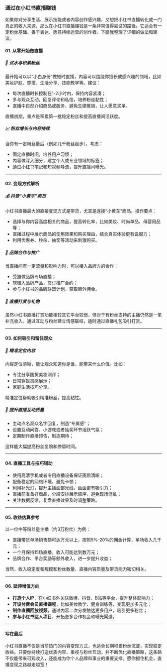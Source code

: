 ### 通过在小红书直播赚钱

如果你对分享生活、展示技能或者内容创作感兴趣，又想把小红书直播转化成一门真正的收入来源，那么在小红书直播赚钱是一条非常值得尝试的路径。它适合有一定粉丝基础、善于表达、愿意持续运营的创作者。下面我整理了详细的做法和建议。

#### 01. 从零开始做直播

##### 🎥 试水与积累粉丝

最开始可以以“小白身份”做短时直播，内容可以围绕你擅长或感兴趣的领域，比如美妆护肤、穿搭、生活分享、技能教学等。建议：

* 每次直播时长控制在1-2小时内，保持内容紧凑；
* 多与观众互动，回复评论和私信，培养粉丝黏性；
* 直播中自然介绍商品或服务，避免生硬推销，让人愿意买单。

直播初期，重点是积累第一批稳定粉丝和提高直播间活跃度。

##### 📈 粉丝增长与内容持续

当你有一定粉丝量后（例如几千粉丝起步），考虑：

* 固定直播时间，培养用户习惯；
* 内容做深入细分，建立个人或专业领域的标签；
* 通过小红书笔记和短视频导流，提升直播间曝光。

***

#### 02. 变现方式解析

##### 💰 抖音“小黄车”卖货

小红书直播最大的直接变现方式是带货，尤其是连接“小黄车”商品。操作要点：

* 选择与你内容高度相关的商品，提高转化率，比如美妆、时尚单品、母婴用品等；
* 直播过程中展示商品的使用效果和购买理由，结合真实体验更有说服力；
* 利用优惠券、秒杀、抽奖等活动来刺激购买。

##### 🛒 品牌合作与推广

当直播间有一定流量和影响力时，可以接入品牌方的合作：

* 受邀做品牌专场直播；
* 软植入品牌产品，签订推广合约；
* 参与小红书的品牌联盟计划，获取额外佣金。

##### 🎁 直播打赏与礼物

虽然小红书直播打赏功能相较其它平台较弱，但对于有粉丝支持的主播仍然是一笔补充收入。通过互动与粉丝建立情感联结，适时通过直播礼包吸引打赏。

***

#### 03. 如何吸引和留住观众

##### 🎯 精准定位内容

内容定位清晰，能让观众知道你是谁，能带来什么价值。比如：

* 专注分享国货美妆测评；
* 日常穿搭灵感展示；
* 家庭生活技巧分享。

精准定位帮助吸引精准粉丝，提高粘性。

##### 🎤 提升直播互动质量

* 主动点名观众名字回复，制造“专属感”；
* 设置互动问答、小游戏或者抽奖环节活跃气氛；
* 定期制作直播预告，制造期待；

这样能大幅提高粉丝复购和停留时间。

***

#### 04. 直播工具与技巧辅助

* 使用高清手机或者专用直播设备保证画质清晰；
* 配备稳定的网络环境，避免卡顿；
* 利用补光灯，提升主播面部光线，画面更有吸引力；
* 直播前准备好商品，分段安排展示顺序，避免现场混乱；
* 关注数据反馈，复盘直播效果及时调整策略。

***

#### 05. 收益估算参考

以一位中等粉丝量主播（约3万粉丝）为例：

* 直播带货单场销售额可达万元以上，按照5%-20%的佣金计算，单场收入几千元；
* 一个月保持15场直播，收入可能达到数万元；
* 品牌合作、平台奖励等额外收入，进一步提升收益；

当然，收入稳定度和规模和粉丝数量、直播内容质量及带货能力密切相关。

***

#### 06. 延伸增值方向

* **打造个人IP**，在小红书外关联微博、抖音、B站等平台，提升整体影响力；
* **开设付费会员直播课程**，比如美妆教学、健身训练等，变现更加多元化；
* **制作直播回放视频**，通过内容二次分发触达更多用户，吸引更多粉丝；
* **参与小红书达人项目**，开拓更多合作机会和曝光渠道。

***

#### 写在最后

小红书直播不仅是当前热门的内容变现方式，也适合长期积累粉丝沉淀，实现稳定收益。只要你持续打造优质内容、重视与粉丝互动，并不断优化直播策略，这条路不仅能带来可观收入，还能成为你个人品牌和事业的重要支撑。愿你抓住机会，直播变现之路越走越宽！ 
